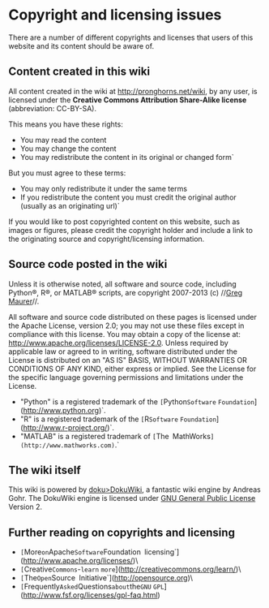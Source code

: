 # Copyright and licensing issues

There are a number of different copyrights and licenses that users of
this website and its content should be aware of.

## Content created in this wiki

All content created in the wiki at <http://pronghorns.net/wiki>, by any
user, is licensed under the **Creative Commons Attribution Share-Alike
license** (abbreviation: CC-BY-SA).

This means you have these rights:

- You may read the content
- You may change the content
- You may redistribute the content in its original or changed form`

But you must agree to these terms:

- You may only redistribute it under the same terms
- If you redistribute the content you must credit the original author (usually as an originating url)`

If you would like to post copyrighted content on this website, such as
images or figures, please credit the copyright holder and include a link
to the originating source and copyright/licensing information.

## Source code posted in the wiki

Unless it is otherwise noted, all software and source code, including
Python®, R®, or MATLAB® scripts, are copyright 2007-2013 (c) //[Greg
Maurer](greg@pronghorns.net)//.

All software and source code distributed on these pages is licensed
under the Apache License, version 2.0; you may not use these files
except in compliance with this license. You may obtain a copy of the
license at: <http://www.apache.org/licenses/LICENSE-2.0>. Unless
required by applicable law or agreed to in writing, software distributed
under the License is distributed on an "AS IS" BASIS, WITHOUT WARRANTIES
OR CONDITIONS OF ANY KIND, either express or implied. See the License
for the specific language governing permissions and limitations under
the License.

* "Python" is a registered trademark of the `[`Python`Software`
`Foundation`](http://www.python.org)`.
* "R" is a registered trademark of the `[`R`Software`
`Foundation`](http://www.r-project.org/)`.
* "MATLAB" is a registered trademark of `[`The`
`MathWorks`](http://www.mathworks.com)`.`

## The wiki itself

This wiki is powered by [doku>DokuWiki](doku>DokuWiki), a
fantastic wiki engine by Andreas Gohr. The DokuWiki engine is licensed
under [GNU General Public
License](http://www.gnu.org/licenses/gpl.html) Version 2.

## Further reading on copyrights and licensing

* `[`More`on`Apache`Software`Foundation`
`licensing`](http://www.apache.org/licenses/)\
* `[`Creative`Commons`-`learn`
`more`](http://creativecommons.org/learn/)\
* `[`The`Open`Source`
`Initiative`](http://opensource.org)\
* `[`Frequently`Asked`Questions`about`the`GNU`
`GPL`](http://www.fsf.org/licenses/gpl-faq.html)
